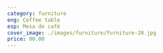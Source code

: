 ```yaml
---
category: furniture
eng: Coffee table
esp: Mesa de café
cover_image: ./images/furniture/furniture-20.jpg
price: 00.00
---
```

 
